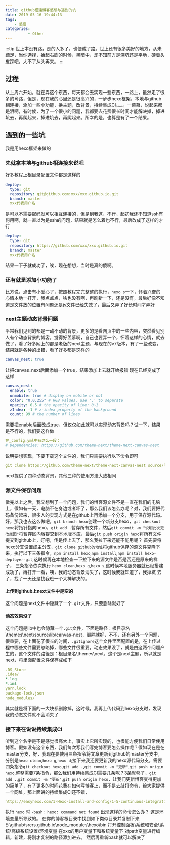 ```yaml
---
title: github搭建博客感想与遇到的坑
date: 2019-05-16 19:44:13
tags: 
    - 感悟
categories:
          - Other
---
```


:::tip
世上本没有路，走的人多了，也便成了路。世上还有很多美好的地方，从未踏足，当你选择，抬起右脚的时候，黑暗中，却不知前方是深坑还是平地，硬着头皮踩吧，大不了从头再来。
:::

<!-- more -->

## 过程

从上周六开始，就在弄这个东西，每天都会去实现一些东西，一路上，虽然走了很多的弯路，但是，现在我的心里还是很高兴的，一步步hexo框架，本地与github相连接，添加一些小功能，换主题，改背景，持续集成CI。。。。一幕幕，说起来都是泪啊，有时候，为了一个很小的问题，我都要去花费很长时间才能解决掉，掉进坑去，再爬起来，掉进坑去，再爬起来。所幸的是，也算是有了一个结果。

## 遇到的一些坑

我是用hexo框架来做的

### 先就拿本地与github相连接来说吧

好多教程上根目录配置文件都是这样的

```yaml
deploy:
  type: git
  repository: git@github.com:xxx/xxx.github.io.git
  branch: master
  xxx代表用户名
```

是可以不需要密码就可以相互连接的，但是到我这，不行，起初我还不知道ssh有何用啊，就一直以为是ssh的问题，结果就是怎么着也不行，最后改成了这样的才行

```yaml
deploy:
  type: git
  repository: https://github.com/xxx/xxx.github.io.git
  branch: master
  xxx代表用户名
```

结果一下子就成功了，唉，现在想想，当时是真的傻啊。

### 还有就是添加小功能了

比方说，点击有小爱心了，按照教程完完整整的执行，`hexo s`一下，怀着兴奋的心情本地一打开，我点点点，啥也没有啊，再刷新一下，还是没有，最后好像不知道是文件放的位置有问题还是js文件已经失效了，最后又弄了好长时间才弄好

### next主题动态背景问题

平常我们见到的都是一动不动的背景，更多的是看网页中的一些内容，突然看见别人有个动态背景的博客，觉得好羡慕啊，自己也要弄一个，怀着这样的心情，就去做了，看了好多网上的都是老版的next主题，与现在的v7版本，有了一些改变，结果就是各种的出错，看了好多都是这样的

```yaml
canvas_nest: true
```

让把canvas_next后面添加一个true，结果添加上去就开始报错
现在已经变成了这样

```yaml
canvas_nest:
  enable: true
  onmobile: true # display on mobile or not
  color: "0,0,255" # RGB values, use ',' to separate
  opacity: 0.5 # the opacity of line: 0~1
  zIndex: -1 # z-index property of the background
  count: 99 # the number of lines
```

需要把enable后面改成true，但仅仅如此就可以实现动态背景吗？试一下，结果是不行的，我们要这样做

```yaml
在_config.yml中有这么一段：
# Dependencies: https://github.com/theme-next/theme-next-canvas-nest
```

说明要想实现，下要下载这个文件的，我们只需要执行以下命令即可

```yaml
git clone https://github.com/theme-next/theme-next-canvas-nest source/lib/canvas-nest
```

next提供了四种动态背景，其他三种的使用方法大致相同

### 源文件保存问题

做完以上之后，我又想到了一个问题，我们的博客源文件不是一直在我们的电脑上，假如有一天，电脑不在身边或者坏了，那么我们该怎么办呢？对，我们要把代码备份起来，很多人的实现方式是在github上再添加一个分支，用于保存源代码。
好，那我也去这么做吧，`git branch hexo`创建一个新分支hexo，`git checkout hexo`将指针指向hexo，`git add .`暂存所有文件，然后`git commit -m "说明此次更改原因"`将暂存区内容提交到本地版本库，最后`git push origin hexo`将所有文件提交到github上，好吧，传是传上去了，那么我拉下来还能不能用呢？
首先要将hexo分支设置成主分支，`git clone github的地址`将github保存的源文件克隆下来，执行以下三条指令，`npm install hexo`,`npm install`,`npm install hexo-deployer-git`,这时候再在本地检查一下拉下来的源文件是否是否还是原来的样子，
三条指令依次执行 `heox clean`,`hexo g`,`hexo s`,这时候本地服务器就已经搭建成功了，再打开一看，咦，我的动态背景消失了，这时候我就知道了，我掉坑
去了，找了一天还是找我班一个大神解决的。

#### 上传到github上next文件中是空的

这个问题是next文件中隐藏了一个`.git`文件，只要删除就好了

#### 动态效果没了

这个问题是lib中也会隐藏一个`.git`文件，下面是路径：根目录名\themes\next\source\lib\canvas-nest，~~删除就好~~，不不，还有另外一个问题，很重要，在上面花了很长的时间，`.gitignore`这个文件里面配置的是，在上传过程中哪些文件需要忽略掉，哪些文件很重要，动态效果没了，就是由这两个问题产生的，这个文件的路径是：根目录名\themes\next，这个是next主题，所以就是next，将里面配置文件保存成如下

```yaml
.DS_Store
.idea/
*.log
*.iml
yarn.lock
package-lock.json
node_modules/
```

其实就是将下面的一大块都删除掉，这时候，我再上传代码到hexo分支时，发现我的动态文件就不会消失了

### 接下来在说说持续集成CI

听到这个名字是不是感觉很高大上，事实上它所实现的，也很能方便我们日常使用博客。假如没有这个东西，我们每次写我们写完博客要怎么操作呢？假如现在是在master分支，好，我现在要使用三条指令将文章更新到github的master分支中，分别是`hexo clean`,`hexo g`,`hexo d`;接下来我还要更新我的hexo源代码分支，需要四条指令`git checkout hexo`,`git add .`,`git commit -m "更新"`,`git push origin hexo`,整整需要7条指令，那么我们用持续集成CI需要几条呢？3条就够了，`git add .`,`git commit -m "更新"`,`git push origin hexo`，让我们更新博客变得更加的简单了，有了更多的时间花费在如何写博客上，而不是去敲打命令，给大家提供一个网址，那上面讲的持续集成CI还不错，

```yaml
https://easyhexo.com/1-Hexo-install-and-config/1-5-continuous-integration.html#%E4%BB%80%E4%B9%88%E6%98%AF%E6%8C%81%E7%BB%AD%E9%9B%86%E6%88%90%EF%BC%9F
```

执行 `hexo` 时 `-bash: hexo: command not found` 出现这样的命令怎么办？
这是环境变量所导致的。
在你的博客根目录中找到如下类似目录并复制下来E:\github\srcrs.github.io\node_modules\hexo\bin
打开控制面板\系统和安全\系统\高级系统设置\环境变量
在xxx的用户变量下和系统变量下
对path变量进行编辑，新建，将刚才复制的路径添加进去。
然后再重新bash就可以解决了